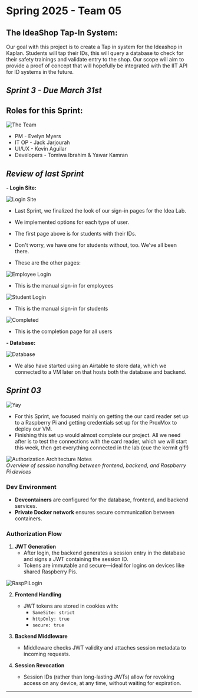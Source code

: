 # Spring 2025 - Team 05

## The IdeaShop Tap-In System:
Our goal with this project is to create a Tap in system for the Ideashop in Kaplan. Students will tap their IDs, this will query a database to check for their safety trainings and validate entry to the shop. Our scope will aim to provide a proof of concept that will hopefully be integrated with the IIT API for ID systems in the future. 

## **_Sprint 3 - Due March 31st_**

## Roles for this Sprint:
![The Team](../images/guardians.jpg "The Team")
- PM - Evelyn Myers
- IT OP - Jack Jarjourah
- UI/UX - Kevin Aguilar
- Developers - Tomiwa Ibrahim & Yawar Kamran


## **_Review of last Sprint_**
**- Login Site:**

![Login Site](../images/v1-homepage.png "Home Page")
- Last Sprint, we finalized the look of our sign-in pages for the Idea Lab.

- We implemented options for each type of user.
- The first page above is for students with their IDs.
- Don't worry, we have one for students without, too. We've all been there.
- These are the other pages:

![Employee Login](../images/v1-employee_workplace.PNG "Employee Page")
- This is the manual sign-in for employees

![Student Login](../images/V1_student_login_manual.PNG "Student Page")
- This is the manual sign-in for students

![Completed](../images/v1_training_compete.PNG "Complete Sign-in")
- This is the completion page for all users


**- Database:**

![Database](../images/Database.png "Database")
- We also have started using an Airtable to store data, which we connected to a VM later on that hosts both the database and backend. 


## _Sprint 03_
![Yay](../images/kermit-frog.gif "Kermit Yay")
- For this Sprint, we focused mainly on getting the our card reader set up to a Raspberry Pi and getting credentials set up for the ProxMox to deploy our VM.
- Finishing this set up would almost complete our project. All we need after is to test the connections with the card reader, which we will start this week, then get everything connected in the lab (cue the kermit gif!)

![Authorization Architecture Notes](../images/autharch.png "Auth-Arc")  
*Overview of session handling between frontend, backend, and Raspberry Pi devices*

### Dev Environment

- **Devcontainers** are configured for the database, frontend, and backend services.
- **Private Docker network** ensures secure communication between containers.

### Authorization Flow

1. **JWT Generation**
   - After login, the backend generates a session entry in the database and signs a JWT containing the session ID.
   - Tokens are immutable and secure—ideal for logins on devices like shared Raspberry Pis.

![RaspPiLogin](../images/RaspPiBroswer.jpg "RaspPiLogin")

2. **Frontend Handling**
   - JWT tokens are stored in cookies with:
     - `SameSite: strict`
     - `httpOnly: true`
     - `secure: true`

3. **Backend Middleware**
   - Middleware checks JWT validity and attaches session metadata to incoming requests.

4. **Session Revocation**
   - Session IDs (rather than long-lasting JWTs) allow for revoking access on any device, at any time, without waiting for expiration.

---
